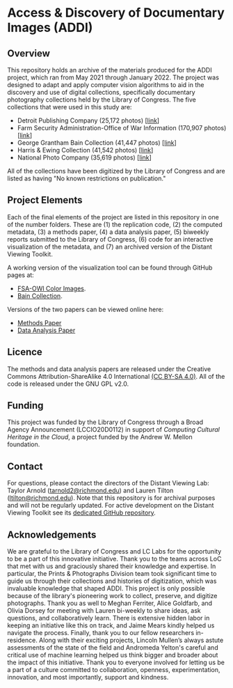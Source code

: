 # Access & Discovery of Documentary Images (ADDI)

## Overview

This repository holds an archive of the materials produced for the ADDI
project, which ran from May 2021 through January 2022. The project was
designed to adapt and apply computer vision algorithms to aid in the
discovery and use of digital collections, specifically documentary
photography collections held by the Library of Congress. The five collections
that were used in this study are:

- Detroit Publishing Company (25,172 photos) [[link](http://www.loc.gov/pictures/collection/det/)]
- Farm Security Administration-Office of War Information (170,907 photos) [[link](http://www.loc.gov/pictures/collection/fsa/)]
- George Grantham Bain Collection (41,447 photos) [[link](https://www.loc.gov/pictures/collection/ggbain/)]
- Harris & Ewing Collection (41,542 photos) [[link](https://www.loc.gov/pictures/collection/hec/)]
- National Photo Company (35,619 photos) [[link](https://www.loc.gov/pictures/collection/npco/)]

All of the collections have been digitized by the Library of Congress and are
listed as having "No known restrictions on publication."

## Project Elements

Each of the final elements of the project are listed in this repository in
one of the number folders. These are (1) the replication code, (2) the computed
metadata, (3) a methods paper, (4) a data analysis paper, (5) biweekly reports
submitted to the Library of Congress, (6) code for an interactive visualization
of the metadata, and (7) an archived version of the Distant Viewing Toolkit.

A working version of the visualization tool can be found through GitHub pages
at:

- [FSA-OWI Color Images](https://distant-viewing.github.io/addi/06_interactive_viz/build/?id=2017877547).
- [Bain Collection](https://distant-viewing.github.io/addi/06_interactive_viz/build/?id=2014712029).

Versions of the two papers can be viewed online here:

- [Methods Paper](https://raw.githubusercontent.com/distant-viewing/addi/main/03_methods_paper/methods_paper.pdf)
- [Data Analysis Paper](https://raw.githubusercontent.com/distant-viewing/addi/main/04_data_analysis_paper/data_analysis_paper_lowres.pdf)

## Licence

The methods and data analysis papers are released under the Creative Commons
Attribution-ShareAlike 4.0 International [(CC BY-SA 4.0)](https://creativecommons.org/licenses/by-sa/4.0/).
All of the code is released under the GNU GPL v2.0.

## Funding

This project was funded by the Library of Congress through a Broad Agency Announcement
(LCCIO20D0112) in support of *Computing Cultural Heritage in the Cloud*, a project
funded by the Andrew W. Mellon foundation.

## Contact

For questions, please contact the directors of the Distant Viewing Lab: Taylor Arnold
(tarnold2@richmond.edu) and Lauren Tilton (ltilton@richmond.edu). Note that this repository
is for archival purposes and will not be regularly updated. For active development on the
Distant Viewing Toolkit see its [dedicated GitHub repository](https://github.com/distant-viewing/dvt).

## Acknowledgements
We are grateful to the Library of Congress and LC Labs for the opportunity to be a part of this innovative initiative. Thank you to the teams across LoC that met with us and graciously shared their knowledge and expertise. In particular, the Prints & Photographs Division team took significant time to guide us through their collections and histories of digitization, which was invaluable knowledge that shaped ADDI. This project is only possible because of the library's pioneering work to collect, preserve, and digitize photographs. Thank you as well to Meghan Ferriter, Alice Goldfarb, and Olivia Dorsey for meeting with Lauren bi-weekly to share ideas, ask questions, and collaboratively learn. There is extensive hidden labor in keeping an initiative like this on track, and Jaime Mears kindly helped us navigate the process. Finally, thank you to our fellow researchers in-residence. Along with their exciting projects, Lincoln Mullen’s always astute assessments of the state of the field and Andromeda Yelton's careful and critical use of machine learning helped us think bigger and broader about the impact of this initiative. Thank you to everyone involved for letting us be a part of a culture committed to collaboration, openness, experimentation, innovation, and most importantly, support and kindness. 


